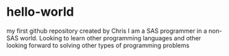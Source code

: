 # hello-world
my first github repository
created by Chris
I am a SAS programmer in a non-SAS world. 
Looking to learn other programming languages 
and other looking forward to solving other
types of programming problems
